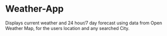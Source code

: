 # Weather-App
Displays current weather and 24 hour/7 day forecast using data from Open Weather Map, for the users location and any searched City.
